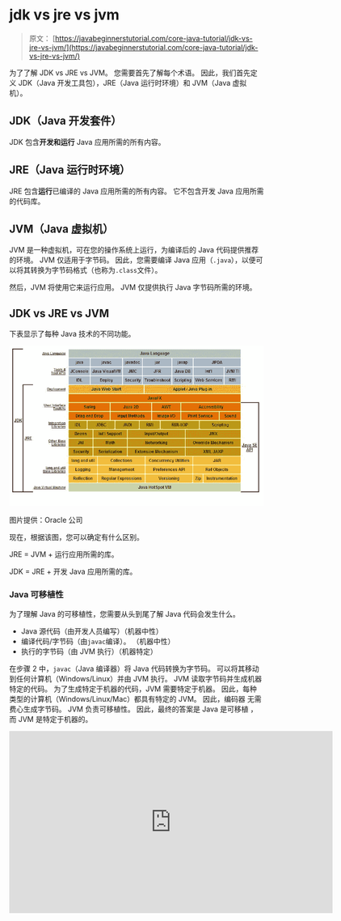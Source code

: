 # jdk vs jre vs jvm

> 原文： [https://javabeginnerstutorial.com/core-java-tutorial/jdk-vs-jre-vs-jvm/](https://javabeginnerstutorial.com/core-java-tutorial/jdk-vs-jre-vs-jvm/)

为了了解 JDK vs JRE vs JVM。 您需要首先了解每个术语。 因此，我们首先定义 JDK（Java 开发工具包），JRE（Java 运行时环境）和 JVM（Java 虚拟机）。

## JDK（Java 开发套件）

JDK 包含**开发和运行** Java 应用所需的所有内容。

## JRE（Java 运行时环境）

JRE 包含**运行**已编译的 Java 应用所需的所有内容。 它不包含开发 Java 应用所需的代码库。

## JVM（Java 虚拟机）

JVM 是一种虚拟机，可在您的操作系统上运行，为编译后的
Java 代码提供推荐的环境。 JVM 仅适用于字节码。 因此，您需要编译 Java 应用（`.java`），以便可以将其转换为字节码格式（也称为`.class`文件）。

然后，JVM 将使用它来运行应用。 JVM 仅提供执行 Java 字节码所需的环境。

## JDK vs JRE vs JVM

下表显示了每种 Java 技术的不同功能。

![JDK vs JRE vs JVM](img/21599dbf3aa17260445057d6eb4d9d5a.png) 

图片提供：Oracle 公司

现在，根据该图，您可以确定有什么区别。

JRE = JVM + 运行应用所需的库。

JDK = JRE + 开发 Java 应用所需的库。

### Java 可移植性

为了理解 Java 的可移植性，您需要从头到尾了解 Java 代码会发生什么。

*   Java 源代码（由开发人员编写）（机器中性）
*   编译代码/字节码（由`javac`编译）。 （机器中性）
*   执行的字节码（由 JVM 执行）（机器特定）

在步骤 2 中，`javac`（Java 编译器）将 Java 代码转换为字节码。 可以将其移动到任何计算机（Windows/Linux）并由 JVM 执行。 JVM 读取字节码并生成机器特定的代码。 为了生成特定于机器的代码，JVM 需要特定于机器。 因此，每种类型的计算机（Windows/Linux/Mac）都具有特定的 JVM。 因此，编码器
无需费心生成字节码。 JVM 负责可移植性。 因此，最终的答案是 Java 是可移植
，而 JVM 是特定于机器的。

<noscript><iframe allow="accelerometer; autoplay; encrypted-media; gyroscope; picture-in-picture" allowfullscreen="" frameborder="0" height="360" src="https://www.youtube.com/embed/RJ5NLb2zLhw?start=5&amp;feature=oembed" title="JDK vs JRE vs JVM" width="640"></iframe></noscript>

